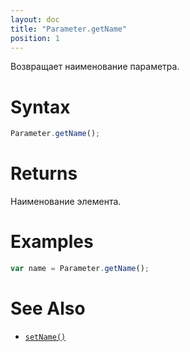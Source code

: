 ```yaml
---
layout: doc
title: "Parameter.getName"
position: 1
---
```


Возвращает наименование параметра.

# Syntax

```js
Parameter.getName();
```

# Returns

Наименование элемента.

# Examples

```js
var name = Parameter.getName();
```

# See Also

* [`setName()`](../Parameter.setName/)